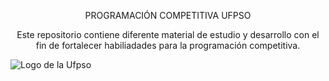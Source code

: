 <p align="center">PROGRAMACIÓN COMPETITIVA UFPSO</p>

<p align="center">Este repositorio contiene diferente material de estudio y desarrollo con el fin de fortalecer habiliadades para la programación competitiva.</p>

<img src="https://divisis.ufpso.edu.co/images/baner/logo_vertical.png" alt="Logo de la Ufpso"></img>


